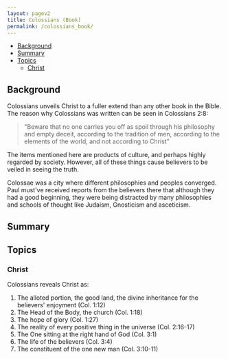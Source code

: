 ```yaml
---
layout: pagev2
title: Colossians (Book)
permalink: /colossians_book/
---
```

- [Background](#background)
- [Summary](#summary)
- [Topics](#topics)
  - [Christ](#christ)

## Background

Colossians unveils Christ to a fuller extend than any other book in the Bible. The reason why Colossians was written can be seen in Colossians 2:8:

>"Beware that no one carries you off as spoil through his philosophy and empty deceit, according to the tradition of men, according to the elements of the world, and not according to Christ"

The items mentioned here are products of culture, and perhaps highly regarded by society. However, all of these things cause believers to be veiled in seeing the truth.

Colossae was a city where different philosophies and peoples converged. Paul must've received reports from the believers there that although they had a good beginning, they were being distracted by many philosophies and schools of thought like Judaism, Gnosticism and asceticism.

## Summary

## Topics

### Christ

Colossians reveals Christ as:

1. The alloted portion, the good land, the divine inheritance for the believers' enjoyment (Col. 1:12)
2. The Head of the Body, the church (Col. 1:18)
3. The hope of glory (Col. 1:27)
4. The reality of every positive thing in the universe (Col. 2:16-17)
5. The One sitting at the right hand of God (Col. 3:1)
6. The life of the believers (Col. 3:4)
7. The constituent of the one new man (Col. 3:10-11)
